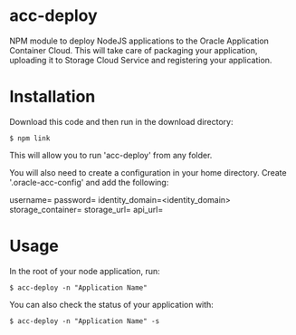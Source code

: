 # acc-deploy
NPM module to deploy NodeJS applications to the Oracle Application Container Cloud. This will take care of packaging your application, uploading it to Storage Cloud Service and registering your application. 

# Installation
Download this code and then run in the download directory:
	
	$ npm link

This will allow you to run 'acc-deploy' from any folder. 

You will also need to create a configuration in your home directory. Create '.oracle-acc-config' and add the following:

username=<username>
password=<password>
identity_domain=<identity_domain>
storage_container=<storage container name>
storage_url=<storage REST endpoint>
api_url=<ACC REST endpoint>

# Usage
In the root of your node application, run:

    $ acc-deploy -n "Application Name"

You can also check the status of your application with:

	$ acc-deploy -n "Application Name" -s
